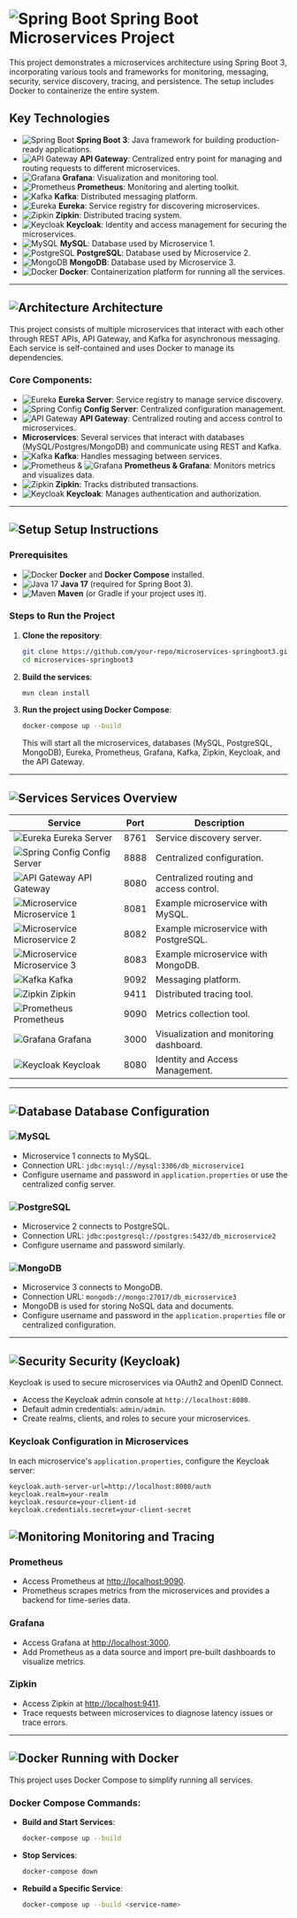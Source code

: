 # ![Spring Boot](https://img.shields.io/badge/Spring%20Boot-Microservices-brightgreen?logo=springboot) Spring Boot Microservices Project

This project demonstrates a microservices architecture using Spring Boot 3, incorporating various tools and frameworks for monitoring, messaging, security, service discovery, tracing, and persistence. The setup includes Docker to containerize the entire system.

## Key Technologies

- ![Spring Boot](https://img.shields.io/badge/Spring%20Boot-3-green?logo=springboot) **Spring Boot 3**: Java framework for building production-ready applications.
- ![API Gateway](https://img.shields.io/badge/API%20Gateway-Routing-0088CC?logo=apigateway) **API Gateway**: Centralized entry point for managing and routing requests to different microservices.
- ![Grafana](https://img.shields.io/badge/Grafana-Monitoring-orange?logo=grafana) **Grafana**: Visualization and monitoring tool.
- ![Prometheus](https://img.shields.io/badge/Prometheus-Metrics-orange?logo=prometheus) **Prometheus**: Monitoring and alerting toolkit.
- ![Kafka](https://img.shields.io/badge/Apache%20Kafka-Messaging-000?logo=apachekafka) **Kafka**: Distributed messaging platform.
- ![Eureka](https://img.shields.io/badge/Eureka-Discovery%20Service-9cf?logo=spring) **Eureka**: Service registry for discovering microservices.
- ![Zipkin](https://img.shields.io/badge/Zipkin-Tracing-blue?logo=apache) **Zipkin**: Distributed tracing system.
- ![Keycloak](https://img.shields.io/badge/Keycloak-Identity%20%26%20Access-blue?logo=keycloak) **Keycloak**: Identity and access management for securing the microservices.
- ![MySQL](https://img.shields.io/badge/MySQL-Database-blue?logo=mysql) **MySQL**: Database used by Microservice 1.
- ![PostgreSQL](https://img.shields.io/badge/PostgreSQL-Database-4169E1?logo=postgresql) **PostgreSQL**: Database used by Microservice 2.
- ![MongoDB](https://img.shields.io/badge/MongoDB-NoSQL%20Database-green?logo=mongodb) **MongoDB**: Database used by Microservice 3.
- ![Docker](https://img.shields.io/badge/Docker-Containerization-blue?logo=docker) **Docker**: Containerization platform for running all the services.

---

## ![Architecture](https://img.shields.io/badge/Architecture-Overview-blue?logo=architecture) Architecture

This project consists of multiple microservices that interact with each other through REST APIs, API Gateway, and Kafka for asynchronous messaging. Each service is self-contained and uses Docker to manage its dependencies.

### Core Components:
- ![Eureka](https://img.shields.io/badge/Eureka-Discovery%20Service-9cf?logo=spring) **Eureka Server**: Service registry to manage service discovery.
- ![Spring Config](https://img.shields.io/badge/Spring%20Config-Configuration-6DB33F?logo=spring) **Config Server**: Centralized configuration management.
- ![API Gateway](https://img.shields.io/badge/API%20Gateway-Routing-0088CC?logo=apigateway) **API Gateway**: Centralized routing and access control to microservices.
- **Microservices**: Several services that interact with databases (MySQL/Postgres/MongoDB) and communicate using REST and Kafka.
- ![Kafka](https://img.shields.io/badge/Apache%20Kafka-Messaging-000?logo=apachekafka) **Kafka**: Handles messaging between services.
- ![Prometheus](https://img.shields.io/badge/Prometheus-Metrics-orange?logo=prometheus) & ![Grafana](https://img.shields.io/badge/Grafana-Monitoring-orange?logo=grafana) **Prometheus & Grafana**: Monitors metrics and visualizes data.
- ![Zipkin](https://img.shields.io/badge/Zipkin-Tracing-blue?logo=apache) **Zipkin**: Tracks distributed transactions.
- ![Keycloak](https://img.shields.io/badge/Keycloak-Identity%20%26%20Access-blue?logo=keycloak) **Keycloak**: Manages authentication and authorization.

---

## ![Setup](https://img.shields.io/badge/Setup-Instructions-yellow?logo=gear) Setup Instructions

### Prerequisites

- ![Docker](https://img.shields.io/badge/Docker-Containerization-blue?logo=docker) **Docker** and **Docker Compose** installed.
- ![Java 17](https://img.shields.io/badge/Java-17-orange?logo=java) **Java 17** (required for Spring Boot 3).
- ![Maven](https://img.shields.io/badge/Maven-Build%20Tool-C71A36?logo=apachemaven) **Maven** (or Gradle if your project uses it).

### Steps to Run the Project

1. **Clone the repository**:
    ```bash
    git clone https://github.com/your-repo/microservices-springboot3.git
    cd microservices-springboot3
    ```

2. **Build the services**:
    ```bash
    mvn clean install
    ```

3. **Run the project using Docker Compose**:
    ```bash
    docker-compose up --build
    ```

    This will start all the microservices, databases (MySQL, PostgreSQL, MongoDB), Eureka, Prometheus, Grafana, Kafka, Zipkin, Keycloak, and the API Gateway.

---

## ![Services](https://img.shields.io/badge/Services-Overview-lightgreen?logo=serverfault) Services Overview

| Service         | Port  | Description                             |
|-----------------|-------|-----------------------------------------|
| ![Eureka](https://img.shields.io/badge/Eureka-Discovery%20Service-9cf?logo=spring) Eureka Server   | 8761  | Service discovery server.               |
| ![Spring Config](https://img.shields.io/badge/Spring%20Config-Configuration-6DB33F?logo=spring) Config Server   | 8888  | Centralized configuration.              |
| ![API Gateway](https://img.shields.io/badge/API%20Gateway-Routing-0088CC?logo=apigateway) API Gateway   | 8080  | Centralized routing and access control. |
| ![Microservice](https://img.shields.io/badge/Microservice-1-blue) Microservice 1  | 8081  | Example microservice with MySQL.        |
| ![Microservice](https://img.shields.io/badge/Microservice-2-blue) Microservice 2  | 8082  | Example microservice with PostgreSQL.   |
| ![Microservice](https://img.shields.io/badge/Microservice-3-blue) Microservice 3  | 8083  | Example microservice with MongoDB.      |
| ![Kafka](https://img.shields.io/badge/Apache%20Kafka-Messaging-000?logo=apachekafka) Kafka           | 9092  | Messaging platform.                     |
| ![Zipkin](https://img.shields.io/badge/Zipkin-Tracing-blue?logo=apache) Zipkin          | 9411  | Distributed tracing tool.               |
| ![Prometheus](https://img.shields.io/badge/Prometheus-Metrics-orange?logo=prometheus) Prometheus      | 9090  | Metrics collection tool.                |
| ![Grafana](https://img.shields.io/badge/Grafana-Monitoring-orange?logo=grafana) Grafana         | 3000  | Visualization and monitoring dashboard. |
| ![Keycloak](https://img.shields.io/badge/Keycloak-Identity%20%26%20Access-blue?logo=keycloak) Keycloak        | 8080  | Identity and Access Management.         |

---

## ![Database](https://img.shields.io/badge/Database-Configuration-yellowgreen?logo=database) Database Configuration

### ![MySQL](https://img.shields.io/badge/MySQL-Database-blue?logo=mysql)
- Microservice 1 connects to MySQL.
- Connection URL: `jdbc:mysql://mysql:3306/db_microservice1`
- Configure username and password in `application.properties` or use the centralized config server.

### ![PostgreSQL](https://img.shields.io/badge/PostgreSQL-Database-4169E1?logo=postgresql)
- Microservice 2 connects to PostgreSQL.
- Connection URL: `jdbc:postgresql://postgres:5432/db_microservice2`
- Configure username and password similarly.

### ![MongoDB](https://img.shields.io/badge/MongoDB-NoSQL%20Database-green?logo=mongodb)
- Microservice 3 connects to MongoDB.
- Connection URL: `mongodb://mongo:27017/db_microservice3`
- MongoDB is used for storing NoSQL data and documents.
- Configure username and password in the `application.properties` file or centralized configuration.

---

## ![Security](https://img.shields.io/badge/Security-Keycloak-blue?logo=keycloak) Security (Keycloak)

Keycloak is used to secure microservices via OAuth2 and OpenID Connect. 

- Access the Keycloak admin console at `http://localhost:8080`.
- Default admin credentials: `admin/admin`.
- Create realms, clients, and roles to secure your microservices.

### Keycloak Configuration in Microservices

In each microservice's `application.properties`, configure the Keycloak server:
```properties
keycloak.auth-server-url=http://localhost:8080/auth
keycloak.realm=your-realm
keycloak.resource=your-client-id
keycloak.credentials.secret=your-client-secret
```
## ![Monitoring](https://img.shields.io/badge/Monitoring-and%20Tracing-lightblue?logo=monitoring) Monitoring and Tracing

### Prometheus
- Access Prometheus at [http://localhost:9090](http://localhost:9090).
- Prometheus scrapes metrics from the microservices and provides a backend for time-series data.

### Grafana
- Access Grafana at [http://localhost:3000](http://localhost:3000).
- Add Prometheus as a data source and import pre-built dashboards to visualize metrics.

### Zipkin
- Access Zipkin at [http://localhost:9411](http://localhost:9411).
- Trace requests between microservices to diagnose latency issues or trace errors.

---

## ![Docker](https://img.shields.io/badge/Docker-Running%20with%20Docker-lightcoral) Running with Docker

This project uses Docker Compose to simplify running all services.

### Docker Compose Commands:

- **Build and Start Services**:
    ```bash
    docker-compose up --build
    ```

- **Stop Services**:
    ```bash
    docker-compose down
    ```

- **Rebuild a Specific Service**:
    ```bash
    docker-compose up --build <service-name>
    ```

